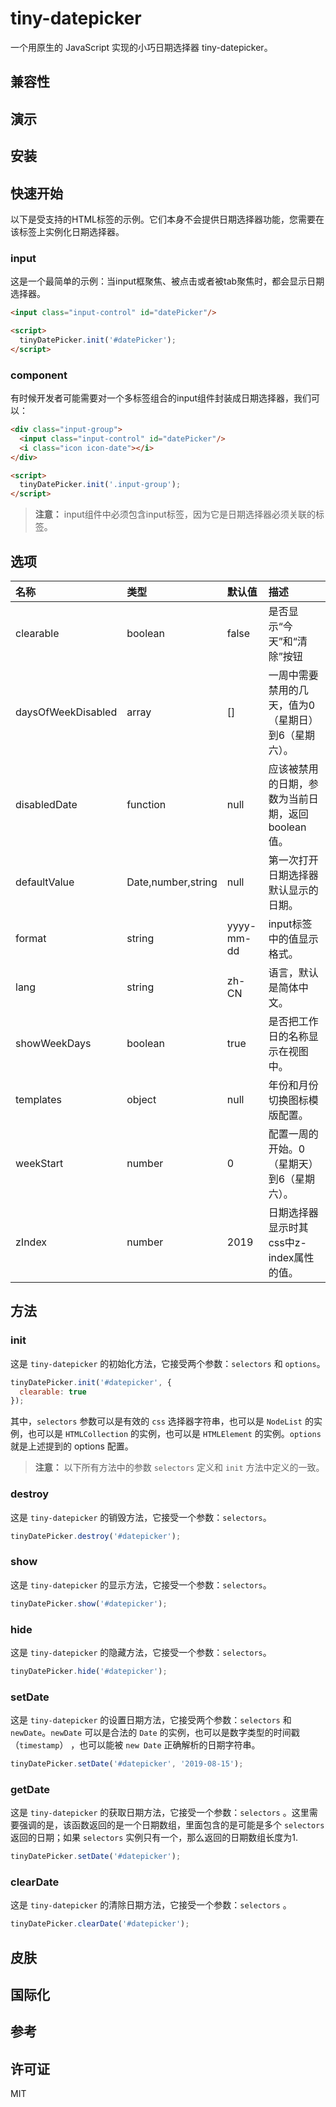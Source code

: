 # tiny-datepicker

一个用原生的 JavaScript 实现的小巧日期选择器 tiny-datepicker。

## 兼容性

## 演示

## 安装

## 快速开始

以下是受支持的HTML标签的示例。它们本身不会提供日期选择器功能，您需要在该标签上实例化日期选择器。

### input

这是一个最简单的示例：当input框聚焦、被点击或者被tab聚焦时，都会显示日期选择器。

```html
<input class="input-control" id="datePicker"/>

<script>
  tinyDatePicker.init('#datePicker');
</script>
```

### component

有时候开发者可能需要对一个多标签组合的input组件封装成日期选择器，我们可以：

```html
<div class="input-group">
  <input class="input-control" id="datePicker"/>
  <i class="icon icon-date"></i>
</div>

<script>
  tinyDatePicker.init('.input-group');
</script>
```

> **注意：** input组件中必须包含input标签，因为它是日期选择器必须关联的标签。

## 选项

名称 | 类型 | 默认值 | 描述 
:--- |:--- |:--- |:--- 
clearable | boolean | false | 是否显示“今天”和“清除”按钮
daysOfWeekDisabled | array | [] | 一周中需要禁用的几天，值为0（星期日）到6（星期六）。
disabledDate | function | null | 应该被禁用的日期，参数为当前日期，返回 boolean 值。
defaultValue | Date,number,string | null | 第一次打开日期选择器默认显示的日期。
format | string | yyyy-mm-dd | input标签中的值显示格式。
lang | string | zh-CN | 语言，默认是简体中文。
showWeekDays | boolean | true | 是否把工作日的名称显示在视图中。
templates | object | null | 年份和月份切换图标模版配置。
weekStart | number | 0 | 配置一周的开始。0（星期天）到6（星期六）。
zIndex | number | 2019 | 日期选择器显示时其css中z-index属性的值。

## 方法

### init

这是 `tiny-datepicker` 的初始化方法，它接受两个参数：`selectors` 和 `options`。

```javascript
tinyDatePicker.init('#datepicker', {
  clearable: true
});
```

其中，`selectors` 参数可以是有效的 `css` 选择器字符串，也可以是 `NodeList` 的实例，也可以是 `HTMLCollection` 的实例，也可以是 `HTMLElement` 的实例。`options` 就是上述提到的 options 配置。

> **注意：** 以下所有方法中的参数 `selectors` 定义和 `init` 方法中定义的一致。

### destroy

这是 `tiny-datepicker` 的销毁方法，它接受一个参数：`selectors`。

```javascript
tinyDatePicker.destroy('#datepicker');
```

### show

这是 `tiny-datepicker` 的显示方法，它接受一个参数：`selectors`。

```javascript
tinyDatePicker.show('#datepicker');
```

### hide

这是 `tiny-datepicker` 的隐藏方法，它接受一个参数：`selectors`。

```javascript
tinyDatePicker.hide('#datepicker');
```

### setDate

这是 `tiny-datepicker` 的设置日期方法，它接受两个参数：`selectors` 和 `newDate`。`newDate` 可以是合法的 `Date` 的实例，也可以是数字类型的时间戳（`timestamp`） ，也可以能被 `new Date` 正确解析的日期字符串。

```javascript
tinyDatePicker.setDate('#datepicker', '2019-08-15');
```

### getDate

这是 `tiny-datepicker` 的获取日期方法，它接受一个参数：`selectors` 。这里需要强调的是，该函数返回的是一个日期数组，里面包含的是可能是多个 `selectors` 返回的日期；如果 `selectors` 实例只有一个，那么返回的日期数组长度为1.

```javascript
tinyDatePicker.setDate('#datepicker');
```

### clearDate

这是 `tiny-datepicker` 的清除日期方法，它接受一个参数：`selectors` 。

```javascript
tinyDatePicker.clearDate('#datepicker');
```

## 皮肤

## 国际化

## 参考

## 许可证

MIT